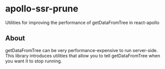 # apollo-ssr-prune
Utilities for improving the performance of getDataFromTree in react-apollo

## About
getDataFromTree can be very performance-expensive to run server-side.
This library introduces utilities that allow you to tell getDataFromTree when you want it to stop running.